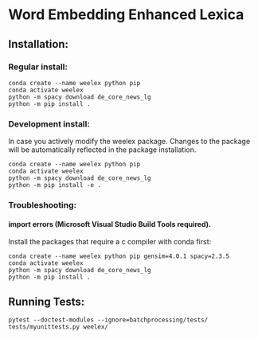 # Word Embedding Enhanced Lexica

## Installation:
### Regular install:
```
conda create --name weelex python pip
conda activate weelex
python -m spacy download de_core_news_lg
python -m pip install .
```

### Development install:
In case you actively modify the weelex package.
Changes to the package will be automatically reflected in the package installation.
```
conda create --name weelex python pip
conda activate weelex
python -m spacy download de_core_news_lg
python -m pip install -e .
```

### Troubleshooting:
#### import errors (Microsoft Visual Studio Build Tools required).
Install the packages that require a c compiler with conda first:
```
conda create --name weelex python pip gensim=4.0.1 spacy=2.3.5
conda activate weelex
python -m spacy download de_core_news_lg
python -m pip install .
```

## Running Tests:
`pytest --doctest-modules --ignore=batchprocessing/tests/ tests/myunittests.py weelex/`

